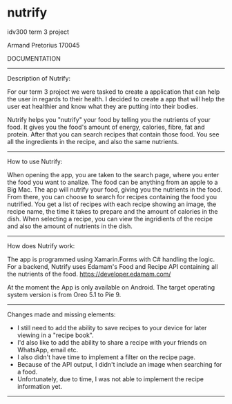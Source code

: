 # nutrify
idv300 term 3 project

Armand Pretorius
170045

DOCUMENTATION
___________________________________________________________________________________________________


Description of Nutrify:

For our term 3 project we were tasked to create a application that can help the user in regards
to their health. I decided to create a app that will help the user eat healthier and know what
they are putting into their bodies. 

Nutrify helps you "nutrify" your food by telling you the nutrients of your food. It gives you the
food's amount of energy, calories, fibre, fat and protein. After that you can search recipes that
contain those food. You see all the ingredients in the recipe, and also the same nutrients.
___________________________________________________________________________________________________


How to use Nutrify:

When opening the app, you are taken to the search page, where you enter the food you want to analize.
The food can be anything from an apple to a Big Mac. The app will nutrify your food, giving you the
nutrients in the food. 
From there, you can choose to search for recipes containing the food you nutrified.
You get a list of recipes with each recipe showing an image, the recipe name, the time it takes to
prepare and the amount of calories in the dish. When selecting a recipe, you can view the ingridients
of the recipe and also the amount of nutrients in the dish.
___________________________________________________________________________________________________


How does Nutrify work:

The app is programmed using Xamarin.Forms with C# handling the logic.
For a backend, Nutrify uses Edamam's Food and Recipe API containing all the nutrients of the food.
https://developer.edamam.com/

At the moment the App is only available on Android. The target operating system version is from 
Oreo 5.1 to Pie 9.
___________________________________________________________________________________________________


Changes made and missing elements:

- I still need to add the ability to save recipes to your device for later viewing in a "recipe 
  book".
- I'd also like to add the ability to share a recipe with your friends on WhatsApp, email etc.
- I also didn't have time to implement a filter on the recipe page.
- Because of the API output, I didn't include an image when searching for a food.
- Unfortunately, due to time, I was not able to implement the recipe information yet.

____________________________________________________________________________________________________





